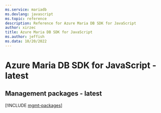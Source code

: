 ```yaml
---
ms.service: mariadb
ms.devlang: javascript
ms.topic: reference
description: Reference for Azure Maria DB SDK for JavaScript
author: xirzec
title: Azure Maria DB SDK for JavaScript
ms.author: jeffish
ms.data: 10/20/2022
---
```

# Azure Maria DB SDK for JavaScript - latest

## Management packages - latest
[!INCLUDE [mgmt-packages](maria-db-mgmt-index.md)]